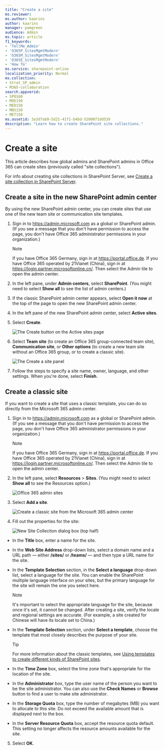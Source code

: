 ```yaml
---
title: "Create a site"
ms.reviewer: 
ms.author: kaarins
author: kaarins
manager: pamgreen
audience: Admin
ms.topic: article
f1_keywords:
- 'TellMe_Admin'
- 'O365P_SitesMgmtModern'
- 'O365M_SitesMgmtModern'
- 'O365E_SitesMgmtModern'
- 'How To'
ms.service: sharepoint-online
localization_priority: Normal
ms.collection:  
- Strat_SP_admin
- M365-collaboration
search.appverid:
- SPO160
- MOE150
- MED150
- MBS150
- MET150
ms.assetid: 3a3d7ab9-5d21-41f1-b4bd-5200071dd539
description: "Learn how to create SharePoint site collections."
---
```


# Create a site

This article describes how global admins and SharePoint admins in Office 365 can create sites (previously called "site collections").
  
For info about creating site collections in SharePoint Server, see [Create a site collection in SharePoint Server](/SharePoint/sites/create-a-site-collection).

## Create a site in the new SharePoint admin center

By using the new SharePoint admin center, you can create sites that use one of the new team site or communication site templates. 
  
1. Sign in to https://admin.microsoft.com as a global or SharePoint admin. (If you see a message that you don't have permission to access the page, you don't have Office 365 administrator permissions in your organization.)
    
    > [!NOTE]
    > If you have Office 365 Germany, sign in at https://portal.office.de. If you have Office 365 operated by 21Vianet (China), sign in at https://login.partner.microsoftonline.cn/. Then select the Admin tile to open the admin center.  
    
2. In the left pane, under **Admin centers**, select **SharePoint**. (You might need to select **Show all** to see the list of admin centers.) 

3. If the classic SharePoint admin center appears, select **Open it now** at the top of the page to open the new SharePoint admin center. 

4. In the left pane of the new SharePoint admin center, select **Active sites**.

5. Select **Create**.

    ![The Create button on the Active sites page](media/create-site-button.png)

6. Select **Team site** (to create an Office 365 group-connected team site), **Communication site**, or **Other options** (to create a new team site without an Office 365 group, or to create a classic site).

    ![The Create a site panel](media/c4c5173f-ca83-426f-a940-cb2869a3a64b.png)

7. Follow the steps to specify a site name, owner, language, and other settings. When you're done, select **Finish**.
    
 
## Create a classic site
<a name="__toc323551189_1"> </a>

If you want to create a site that uses a classic template, you can do so directly from the Microsoft 365 admin center. 
  
1. Sign in to https://admin.microsoft.com as a global or SharePoint admin. (If you see a message that you don't have permission to access the page, you don't have Office 365 administrator permissions in your organization.)
    
    > [!NOTE]
    > If you have Office 365 Germany, sign in at https://portal.office.de. If you have Office 365 operated by 21Vianet (China), sign in at https://login.partner.microsoftonline.cn/. Then select the Admin tile to open the admin center.  
    
2. In the left pane, select **Resources** \> **Sites**. (You might need to select **Show all** to see the Resources option.)
    
    ![Office 365 admin sites](media/d7757cbe-6531-492f-8547-e055b71d0abf.png)
  
3. Select **Add a site**.
    
    ![Create a classic site from the Microsoft 365 admin center](media/3026fd12-9d34-4948-a149-fcc8de7b7d83.png)
  
4. Fill out the properties for the site:
    
    ![New Site Collection dialog box (top half)](media/1f30a4a6-27b7-42cd-97b0-bcef2e515902.PNG)
  
  - In the **Title** box, enter a name for the site. 
    
  - In the **Web Site Address** drop-down lists, select a domain name and a URL path — either **/sites/** or **/teams/** — and then type a URL name for the site. 
    
  - In the **Template Selection** section, in the **Select a language** drop-down list, select a language for the site. You can enable the SharePoint multiple language interface on your sites, but the primary language for the site will remain the one you select here. 
    
    > [!NOTE]
    > It's important to select the appropriate language for the site, because once it's set, it cannot be changed. After creating a site, verify the locale and regional settings are accurate. (For example, a site created for Chinese will have its locale set to China.) 
  
  - In the **Template Selection** section, under **Select a template**, choose the template that most closely describes the purpose of your site. 
    
    > [!TIP]
    > For more information about the classic templates, see [Using templates to create different kinds of SharePoint sites](https://support.office.com/article/449eccec-ff99-4cf3-b62e-dcfee37e8da4). 
  
  - In the **Time Zone** box, select the time zone that's appropriate for the location of the site. 
    
  - In the **Administrator** box, type the user name of the person you want to be the site administrator. You can also use the **Check Names** or **Browse** button to find a user to make site administrator. 
    
  - In the **Storage Quota** box, type the number of megabytes (MB) you want to allocate to this site. Do not exceed the available amount that is displayed next to the box. 
    
  - In the **Server Resource Quota** box, accept the resource quota default. This setting no longer affects the resource amounts available for the site. 
    
5. Select **OK**.
    

    


